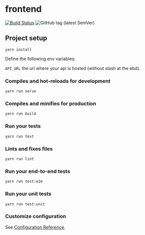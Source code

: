 # frontend

[![Build Status](https://travis-ci.org/bfh-proj1-sumfrie/frontend.svg?branch=master)](https://travis-ci.org/bfh-proj1-sumfrie/frontend)
![GitHub tag (latest SemVer)](https://img.shields.io/github/tag/bfh-proj1-sumfrie/frontend.svg)



## Project setup
```
yarn install
```

Define the following env variables: 

`API_URL` the url where your api is hosted (without slash at the ebd).


### Compiles and hot-reloads for development
```
yarn run serve
```

### Compiles and minifies for production
```
yarn run build
```

### Run your tests
```
yarn run test
```

### Lints and fixes files
```
yarn run lint
```

### Run your end-to-end tests
```
yarn run test:e2e
```

### Run your unit tests
```
yarn run test:unit
```

### Customize configuration
See [Configuration Reference](https://cli.vuejs.org/config/).
